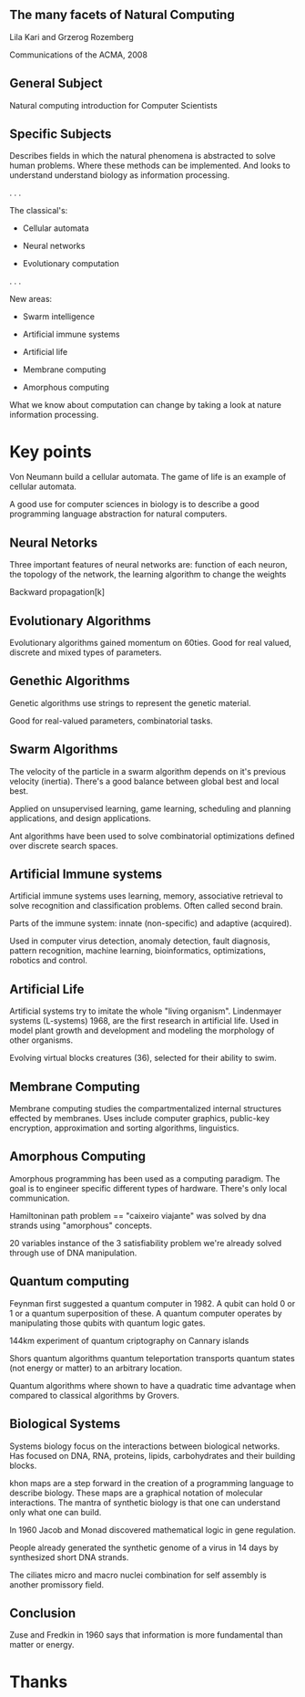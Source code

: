 ## The many facets of Natural Computing


Lila Kari and Grzerog Rozemberg

Communications of the ACMA, 2008


## General Subject

Natural computing introduction for Computer Scientists

## Specific Subjects

Describes fields in which the natural phenomena is abstracted to solve
human problems. Where these methods can be implemented. And looks
to understand understand biology as information
processing.

. . .

The classical's:
- Cellular automata

- Neural networks

- Evolutionary computation

. . .

New areas:
- Swarm intelligence

- Artificial immune systems

- Artificial life

- Membrane computing

- Amorphous computing

What we know about computation can change by taking a look at
nature information processing.

# Key points

Von Neumann build a cellular automata.
The game of life is an example of cellular automata.

A good use for computer sciences in biology is to describe a good
programming language abstraction for natural computers.


## Neural Netorks

Three important features of neural networks are: function of each
neuron, the topology of the network, the learning algorithm to
change the weights

Backward propagation[k]


## Evolutionary Algorithms

Evolutionary algorithms gained momentum on 60ties. Good for real
valued, discrete and mixed types of parameters.

## Genethic Algorithms


Genetic algorithms use strings to represent the genetic
material.

Good for real-valued parameters, combinatorial tasks.

## Swarm Algorithms

The velocity of the particle in a swarm algorithm depends on it's
previous velocity (inertia). There's a good balance between global
best and local best.

Applied on unsupervised learning, game learning, scheduling and
planning applications, and design applications.

Ant algorithms have been used to  solve combinatorial
optimizations defined over discrete search spaces.  

## Artificial Immune systems

Artificial immune systems uses learning, memory, associative
retrieval to solve recognition and classification problems. 
Often called second brain.

Parts of the immune system: innate (non-specific) and adaptive
(acquired).


Used in computer virus detection, anomaly detection, fault
diagnosis, pattern recognition, machine learning, bioinformatics,
optimizations, robotics and control.

## Artificial Life

Artificial systems try to imitate the whole "living organism".
Lindenmayer systems (L-systems) 1968, are the first research in
artificial life.
Used in model plant growth and development and modeling the
morphology of other organisms.

Evolving virtual blocks creatures (36), selected for their ability
to swim.

## Membrane Computing

Membrane computing studies the compartmentalized internal structures
effected by membranes.
Uses include computer graphics, public-key encryption,
approximation and sorting algorithms, linguistics.

## Amorphous Computing

Amorphous programming has been used as a computing paradigm.
 The goal is to engineer specific different types of hardware.
There's only local communication.

Hamiltoninan path problem == "caixeiro viajante" was solved by dna
strands using "amorphous" concepts.

20 variables instance of the 3 satisfiability problem we're
already solved through use of DNA manipulation.

## Quantum computing

Feynman first suggested a quantum computer in 1982.
A qubit can hold 0 or 1 or a quantum superposition of these.
A quantum computer operates by manipulating those qubits with
quantum logic gates.

144km experiment of quantum criptography on Cannary islands

Shors quantum algorithms
quantum teleportation transports quantum states (not energy or
matter) to an arbitrary location.

Quantum algorithms where shown to have a quadratic time advantage
when compared to classical algorithms by Grovers.

## Biological Systems

Systems biology focus on the interactions between biological
networks. Has focused on DNA, RNA, proteins, lipids, carbohydrates
and their building blocks.

khon maps are a step forward in the creation of a programming
language to describe biology. These maps are a graphical notation
of molecular interactions.
The mantra of synthetic biology is that one can understand only
what one can build.

In 1960 Jacob and Monad discovered mathematical logic in gene
regulation.

People already generated the synthetic genome of a virus in 14
days by synthesized short DNA strands.

The ciliates micro and macro nuclei combination for self assembly
is another promissory field.

## Conclusion

Zuse and Fredkin in 1960 says that information is more fundamental
than matter or energy.

# Thanks
